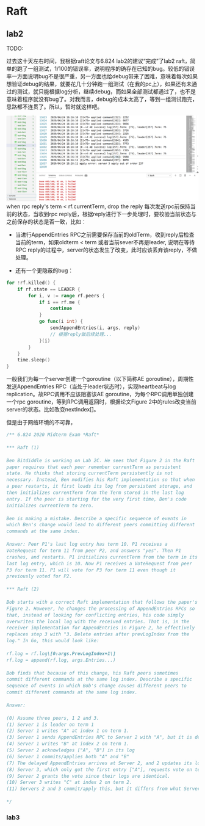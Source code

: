 # Raft

## lab2

TODO:

过去这十天左右时间，我根据raft论文与6.824 lab2的建议“完成”了lab2 raft，简单的跑了一组测试，1/100的错误率，说明程序的确存在已知的bug。较低的错误率一方面说明bug不是很严重，另一方面也给debug带来了困难，意味着每次如果想验证debug的结果，就要花几十分钟跑一组测试（在我的pc上），如果还有未通过的测试，就只能根据log分析，继续debug，而如果全部测试都通过了，也不是意味着程序就没有bug了。对我而言，debug的成本太高了，等到一组测试跑完，思路都不连贯了。所以，暂时就这样吧。

![lab2-err](/notes/img/lab2-err.png)
when rpc reply's term < rf.currentTerm, drop the reply
每次发送rpc前保持当前的状态，当收到rpc reply后，根据reply进行下一步处理时，要校验当前状态与之前保存的状态是否一致，比如：

- 当进行AppendEntries RPC之前需要保存当前的oldTerm，收到reply后检查当前的term，如果oldterm < term 或者当前sever不再是leader, 说明在等待RPC reply的过程中，server的状态发生了改变，此时应该丢弃该reply，不做处理。

- 还有一个更隐蔽的bug： 

``` Go
for !rf.killed() {
    if rf.state == LEADER {
        for i, v := range rf.peers {
            if i == rf.me {
                continue
            }
            go func(i int) {
                sendAppendEntries(i, args, reply)
                // 根据reply做后续处理...
            }(i)
        }
    }
    time.sleep()
}
```

一般我们为每一个server创建一个goroutine（以下简称AE goroutine），周期性发送AppendEntries RPC（当处于leader状态时），实现heartbeat与log replication。故RPC调用不应该阻塞该AE goroutine，为每个RPC调用单独创建一个rpc goroutine，等到RPC调用返回时，根据论文Figure 2中的rules改变当前server的状态。比如改变nextIndex[]。  

但是由于网络环境的不可靠，

``` C
/** 6.824 2020 Midterm Exam *Raft*

*** Raft (1)

Ben Bitdiddle is working on Lab 2C. He sees that Figure 2 in the Raft
paper requires that each peer remember currentTerm as persistent
state. He thinks that storing currentTerm persistently is not
necessary. Instead, Ben modifies his Raft implementation so that when
a peer restarts, it first loads its log from persistent storage, and
then initializes currentTerm from the Term stored in the last log
entry. If the peer is starting for the very first time, Ben's code
initializes currentTerm to zero.

Ben is making a mistake. Describe a specific sequence of events in
which Ben's change would lead to different peers committing different
commands at the same index.

Answer: Peer P1's last log entry has term 10. P1 receives a
VoteRequest for term 11 from peer P2, and answers "yes". Then P1
crashes, and restarts. P1 initializes currentTerm from the term in its
last log entry, which is 10. Now P1 receives a VoteRequest from peer
P3 for term 11. P1 will vote for P3 for term 11 even though it
previously voted for P2.

*** Raft (2)

Bob starts with a correct Raft implementation that follows the paper's
Figure 2. However, he changes the processing of AppendEntries RPCs so
that, instead of looking for conflicting entries, his code simply
overwrites the local log with the received entries. That is, in the
receiver implementation for AppendEntries in Figure 2, he effectively
replaces step 3 with "3. Delete entries after prevLogIndex from the
log." In Go, this would look like:

rf.log = rf.log\[0:args.PrevLogIndex+1\]
rf.log = append(rf.log, args.Entries...)

Bob finds that because of this change, his Raft peers sometimes
commit different commands at the same log index. Describe a specific
sequence of events in which Bob's change causes different peers to
commit different commands at the same log index.

Answer:

(0) Assume three peers, 1 2 and 3.
(1) Server 1 is leader on term 1
(2) Server 1 writes "A" at index 1 on term 1.
(3) Server 1 sends AppendEntries RPC to Server 2 with "A", but it is delayed.
(4) Server 1 writes "B" at index 2 on term 1.
(5) Server 2 acknowledges ["A", "B"] in its log
(6) Server 1 commits/applies both "A" and "B"
(7) The delayed AppendEntries arrives at Server 2, and 2 updates its log to ["A"]
(8) Server 3, which only got the first entry ["A"], requests vote on term 2
(9) Server 2 grants the vote since their logs are identical.
(10) Server 3 writes "C" at index 2 on term 2.
(11) Servers 2 and 3 commit/apply this, but it differs from what Server 2 committed.

*/
```

### lab3
